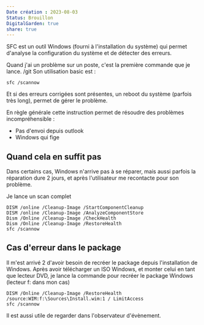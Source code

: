 ```yaml
---
Date création : 2023-08-03
Status: Brouillon 
DigitalGarden: true
share: true
--- 
```

SFC est un outil Windows (fourni à l'installation du système) qui permet d'analyse la configuration du système et de détecter des erreurs. 

Quand j'ai un problème sur un poste, c'est la première commande que je lance. 
/git
Son utilisation basic est : 
```batch
sfc /scannow
```

Et si des erreurs corrigées sont présentes, un reboot du système (parfois très long), permet de gérer le problème. 

En règle générale cette instruction permet de résoudre des problèmes incompréhensible : 
- Pas d'envoi depuis outlook 
- Windows qui fige 
## Quand cela en suffit pas
Dans certains cas, Windows n'arrive pas à se réparer, mais aussi parfois la réparation dure 2 jours, et après l'utilisateur me recontacte pour son problème. 

Je lance un scan complet 
```batch
DISM /online /Cleanup-Image /StartComponentCleanup
DISM /online /Cleanup-Image /AnalyzeComponentStore
Dism /Online /Cleanup-Image /CheckHealth
Dism /Online /Cleanup-Image /RestoreHealth
sfc /scannow
```

## Cas d'erreur dans le package 
Il m'est arrivé 2 d'avoir besoin de recréer le package depuis l'installation de Windows. 
Après avoir télécharger un ISO Windows, et monter celui en tant que lecteur DVD, je lance la commande pour recréer le package Windows (lecteur f: dans mon cas)
```batch
DISM /Online /Cleanup-Image /RestoreHealth /source:WIM:f:\Sources\Install.wim:1 / LimitAccess
sfc /scannow
```

Il est aussi utile de regarder dans l'observateur d'évènement. 
